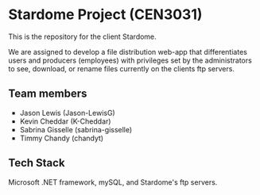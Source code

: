 <html><body>
<h1>Stardome Project (CEN3031)</h1>
<p>This is the repository for the client Stardome. </p>
<p>We are assigned to develop a file distribution web-app that differentiates users and 
producers (employees) with privileges set by the administrators to see, download, or rename files
currently on the clients ftp servers.</p>
<h2>Team members</h2>
<ul style="list-style-type:square">
	<li>Jason Lewis (Jason-LewisG)</li>
	<li>Kevin Cheddar (K-Cheddar)</li>
	<li>Sabrina Gisselle (sabrina-gisselle)</li>
	<li>Timmy Chandy (chandyt)</li>		
</ul>
<h2>Tech Stack</h2>
<p>Microsoft .NET framework, mySQL, and Stardome's ftp servers.</p>
</body></html>